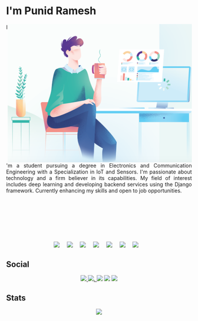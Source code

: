 # I'm Punid Ramesh
<img align="right" src="https://github.com/punidramesh/punidramesh/blob/master/illustration.png" width = "500px"/>
<p align = "justify">I'm a student pursuing a degree in Electronics and Communication Engineering with a Specialization in IoT and Sensors. I'm passionate about technology and a firm believer in its capabilities. My field of interest includes deep learning and developing backend services using the Django framework. Currently enhancing my skills and open to job opportunities.</p>
<br><br><br><br><br><br>

<p align = "center">
  <img src = "https://punidramesh.tech/assets/images/ml.svg" height = "90px">&nbsp&nbsp&nbsp&nbsp
  <img src = "https://punidramesh.tech/assets/images/java.svg" height = "90px">&nbsp&nbsp&nbsp&nbsp
  <img src = "https://punidramesh.tech/assets/images/python.svg" height = "90px">&nbsp&nbsp&nbsp&nbsp
  <img src = "https://punidramesh.tech/assets/images/c.svg" height = "90px">&nbsp&nbsp&nbsp&nbsp
  <img src = "https://punidramesh.tech/assets/images/c++.svg" height = "90px">&nbsp&nbsp&nbsp&nbsp
  <img src = "https://punidramesh.tech/assets/images/microchip.svg" height = "90px">&nbsp&nbsp&nbsp&nbsp
  <img src = "https://punidramesh.tech/assets/images/django.svg" height = "90px">&nbsp&nbsp&nbsp&nbsp
</p>

## Social
<p align="center">
    <a href="https://www.linkedin.com/in/punid/"><img src="https://img.shields.io/badge/Linkedin-black?style=for-the-badge&logo=linkedin&logoColor=white" height=35>    </a>
    <a href="https://www.twitter.com/punidramesh"><img src="https://img.shields.io/badge/Twitter-black?style=for-the-badge&logo=twitter&logoColor=white"height=35>.     </a>
    <a href="https://medium.com/@punidramesh"><img src = "https://img.shields.io/badge/Medium-black?style=for-the-badge&logo=medium&logoColor=white" height=35></a>
    <a href="https://www.instagram.com/prdeck/"><img src="https://img.shields.io/badge/Instagram-black?style=for-the-badge&logo=instagram&logoColor=white"         height=35></a>
    <a href="https://www.facebook.com/punid.ramesh"><img src="https://img.shields.io/badge/Facebook-black?style=for-the-badge&logo=facebook&logoColor=white"   height=35></a>
</p>

## Stats
<p align="center">
  <img src="https://github-readme-stats.vercel.app/api?username=punidramesh&show_icons=true&hide_border=true"">
</p>
